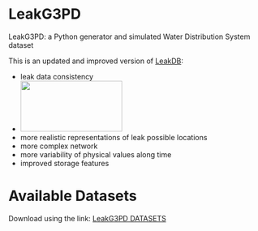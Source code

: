 # LeakG3PD
LeakG3PD: a Python generator and simulated Water Distribution System dataset

This is an updated and improved version of [LeakDB](https://github.com/KIOS-Research/LeakDB):
-  leak data consistency
-  <a href="https://drive.google.com/drive/folders/1G6jHoWhwe0HkRGREEgZuedCJxq5T9Hvq?usp=sharing"><img src="https://drive.google.com/drive/folders/1G6jHoWhwe0HkRGREEgZuedCJxq5T9Hvq?usp=sharing\LeakG3PDDataConsistency.jpg" width="200" height="100"/><a> 
-  more realistic representations of leak possible locations
-  more complex network
-  more variability of physical values along time
-  improved storage features

# Available Datasets
Download using the link: [LeakG3PD DATASETS](https://drive.google.com/drive/folders/1HM2xI9VpC4us7rFX4IuXXCoHDrnWfC17?usp=sharing)
